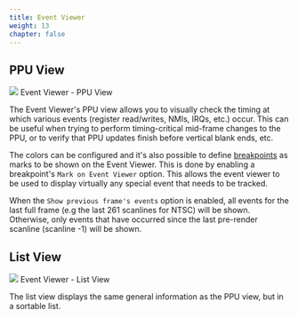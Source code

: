 ```yaml
---
title: Event Viewer
weight: 13
chapter: false
---
```


## PPU View ##

<div class="imgBox"><div>
	<img src="/images/EventViewer.png" />
	<span>Event Viewer - PPU View</span>
</div></div>

The Event Viewer's PPU view allows you to visually check the timing at which various events (register read/writes, NMIs, IRQs, etc.) occur. This can be useful when trying to perform timing-critical mid-frame changes to the PPU, or to verify that PPU updates finish before vertical blank ends, etc.

The colors can be configured and it's also possible to define [breakpoints](/debugging/debugger.html#breakpoint-configuration) as marks to be shown on the Event Viewer. This is done by enabling a breakpoint's `Mark on Event Viewer` option.  This allows the event viewer to be used to display virtually any special event that needs to be tracked.

When the `Show previous frame's events` option is enabled, all events for the last full frame (e.g the last 261 scanlines for NTSC) will be shown. Otherwise, only events that have occurred since the last pre-render scanline (scanline -1) will be shown.

## List View ##

<div class="imgBox"><div>
	<img src="/images/EventViewer_ListView.png" />
	<span>Event Viewer - List View</span>
</div></div>

The list view displays the same general information as the PPU view, but in a sortable list.